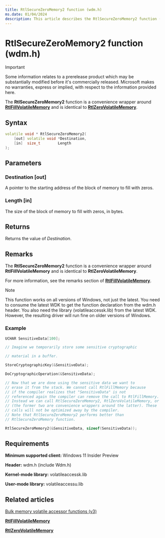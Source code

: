 ```yaml
---
title: RtlSecureZeroMemory2 function (wdm.h)
ms.date: 01/04/2024
description: This article describes the RtlSecureZeroMemory2 function (wdm.h).
---
```


# RtlSecureZeroMemory2 function (wdm.h)

> [!IMPORTANT]
> Some information relates to a prerelease product which may be substantially modified before it's commercially released. Microsoft makes no warranties, express or implied, with respect to the information provided here.

The **RtlSecureZeroMemory2** function is a convenience wrapper around [**RtlFillVolatileMemory**](nf-wdm-rtlfillvolatilememory.md) and is identical to [**RtlZeroVolatileMemory**](nf-wdm-rtlzerovolatilememory.md).

## Syntax

```cpp
volatile void * RtlSecureZeroMemory2(
    [out] volatile void *Destination,
    [in]  size_t        Length
);
```

## Parameters

### Destination [out]

A pointer to the starting address of the block of memory to fill with zeros.

### Length [in]

The size of the block of memory to fill with zeros, in bytes.

## Returns

Returns the value of *Destination*.

## Remarks

The **RtlSecureZeroMemory2** function is a convenience wrapper around **RtlFillVolatileMemory** and is identical to **RtlZeroVolatileMemory**.

For more information, see the remarks section of [**RtlFillVolatileMemory**](nf-wdm-rtlfillvolatilememory.md).

> [!NOTE]
> This function works on all versions of Windows, not just the latest. You need to consume the latest WDK to get the function declaration from the wdm.h header. You also need the library (volatileaccessk.lib) from the latest WDK. However, the resulting driver will run fine on older versions of Windows.

### Example

```cpp
UCHAR SensitiveData[100];

// Imagine we temporarily store some sensitive cryptographic

// material in a buffer.

StoreCryptographicKey(&SensitiveData);

DoCryptographicOperation(&SensitiveData);

// Now that we are done using the sensitive data we want to
// erase it from the stack. We cannot call RtlFillMemory because
// if the compiler realizes that "SensitiveData" is not
// referenced again the compiler can remove the call to RtlFillMemory.
// Instead we can call RtlSecureZeroMemory2, RtlZeroVolatileMemory, or RtlFillVolatileMemory
// (the former two are convenience wrappers around the latter). These
// calls will not be optimized away by the compiler.
// Note that RtlSecureZeroMemory2 performs better than
// RtlSecureZeroMemory function.

RtlSecureZeroMemory2(&SensitiveData, sizeof(SensitiveData));
```

## Requirements

**Minimum supported client:** Windows 11 Insider Preview

**Header:** wdm.h (include Wdm.h)

**Kernel-mode library:** volatileaccessk.lib

**User-mode library:** volatileaccessu.lib

## Related articles

[Bulk memory volatile accessor functions (v3)](bulk-memory-volatile-accessor-functions-v3.md)

[**RtlFillVolatileMemory**](nf-wdm-rtlfillvolatilememory.md)

[**RtlZeroVolatileMemory**](nf-wdm-rtlzerovolatilememory.md)
